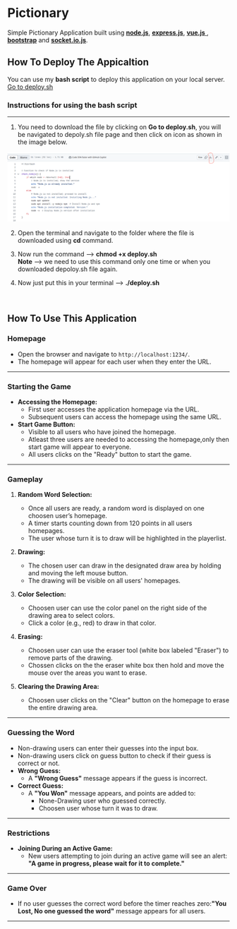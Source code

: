 # Pictionary
Simple Pictionary Application built using <a href="https://nodejs.org/en" target="_blank">**node.js**</a>, <a href="https://expressjs.com/" target="_blank"> **express.js**</a>, <a href="https://vuejs.org/" ttarget="_blank">**vue.js** </a>, <a href="https://getbootstrap.com/" target="_blank"> **bootstrap**</a> and <a href="https://socket.io/" ttarget="_blank">**socket.io.js**</a>.


## How To Deploy The Appicaltion 
You can use my **bash script** to deploy this application on your local server.  
<a href="./deploy.sh">Go to deploy.sh</a>

### Instructions  for using the bash script
---
1. You need to download the file by clicking on **Go to deploy.sh**, you will be navigated to depoly.sh file page and then click on icon as shown in the image below.  
<img src="./deploy.png"/>  

2. Open the terminal and navigate to the folder where the file is downloaded using **cd** command.  

3. Now run the command -->   **chmod +x deploy.sh**  
  **Note** --> we need to use this command only one time or when you downloaded depoloy.sh file again.  

4. Now just put this in your terminal -->  **./deploy.sh**  


<br>

## How To Use This Application
### **Homepage**

- Open the browser and navigate to `http://localhost:1234/`.
- The homepage will appear for each user when they enter the URL.

---

### **Starting the Game**

- **Accessing the Homepage:**
  - First user accesses the application homepage via the URL.
  - Subsequent users can access the homepage using the same URL.
- **Start Game Button:**
  - Visible to all users who have joined the homepage.
  - Atleast three users are needed to accessing the homepage,only then start game will appear to everyone.
  - All users clicks on the "Ready" button to start the game.

---

### **Gameplay**
1. **Random Word Selection:**
   - Once all users are ready, a random word is displayed on one choosen user’s homepage.
   - A timer starts counting down from 120 points in all users homepages.
   - The user whose turn it is to draw will be highlighted in the playerlist.

2. **Drawing:**
   - The chosen user can draw in the designated draw area by holding and moving the left mouse button.
   - The drawing will be visible on all users' homepages.

3. **Color Selection:**
   - Choosen user can use the color panel on the right side of the drawing area to select colors.
   - Click a color (e.g., red) to draw in that color.

4. **Erasing:**
   - Choosen user can use the eraser tool (white box labeled "Eraser") to remove parts of the drawing.
   - Chossen clicks on the the eraser white box then hold and move the mouse over the areas you want to erase.

5. **Clearing the Drawing Area:**
   - Choosen user clicks on the "Clear" button on the homepage to erase the entire drawing area.

---

### **Guessing the Word**
- Non-drawing users can enter their guesses into the input box.
- Non-drawing users click on guess button to check if their guess is correct or not.
- **Wrong Guess:**
  - A **"Wrong Guess"** message appears if the guess is incorrect.
- **Correct Guess:**
  - A **"You Won"** message appears, and points are added to:
    - None-Drawing user who guessed correctly.
    - Choosen user whose turn it was to draw.

---

### **Restrictions**
- **Joining During an Active Game:**
  - New users attempting to join during an active game will see an alert: **"A game in progress, please wait for it to complete."**

---

### **Game Over**
- If no user guesses the correct word before the timer reaches zero:**"You Lost, No one guessed the word"** message appears for all users.

---

